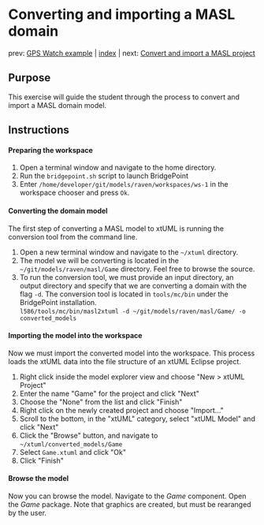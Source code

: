 Converting and importing a MASL domain
======================================

prev: [GPS Watch example](gps.md) | [index](README.md) | next: [Convert and import a MASL project](exercise2.md)

## Purpose

This exercise will guide the student through the process to convert and import a
MASL domain model.

## Instructions

#### Preparing the workspace

1. Open a terminal window and navigate to the home directory.  
2. Run the `bridgepoint.sh` script to launch BridgePoint  
3. Enter `/home/developer/git/models/raven/workspaces/ws-1` in the workspace
chooser and press `Ok`.  

#### Converting the domain model

The first step of converting a MASL model to xtUML is running the conversion
tool from the command line.

1. Open a new terminal window and navigate to the `~/xtuml` directory.  
2. The model we will be converting is located in the
`~/git/models/raven/masl/Game` directory. Feel free to browse the source.  
3. To run the conversion tool, we must provide an input directory, an output
directory and specify that we are converting a domain with the flag `-d`. The
conversion tool is located in `tools/mc/bin` under the BridgePoint
installation.  
    `l586/tools/mc/bin/masl2xtuml -d ~/git/models/raven/masl/Game/ -o
    converted_models`

#### Importing the model into the workspace

Now we must import the converted model into the workspace. This process loads
the xtUML data into the file structure of an xtUML Eclipse project.

1. Right click inside the model explorer view and choose "New > xtUML Project"  
2. Enter the name "Game" for the project and click "Next"  
3. Choose the "None" from the list and click "Finish"  
4. Right click on the newly created project and choose "Import..."  
5. Scroll to the bottom, in the "xtUML" category, select "xtUML Model" and click
"Next"  
6. Click the "Browse" button, and navigate to `~/xtuml/converted_models/Game`  
7. Select `Game.xtuml` and click "Ok"  
8. Click "Finish"  

#### Browse the model

Now you can browse the model. Navigate to the _Game_ component. Open the _Game_
package.  Note that graphics are created, but must be rearanged by the user.

